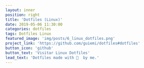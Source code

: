 ```yaml
---
layout: inner
position: right
title: 'Dotfiles (Linux)'
date: 2019-05-06 11:30:00
categories: dotfiles
tags: Dotfiles Linux
featured_image: 'img/posts/6_linux_dotfiles.png'
project_link: 'https://github.com/guiemi/dotfiles#dotfiles'
button_icon: 'github'
button_text: 'Visitar Linux Dotfiles'
lead_text: 'Dotfiles made with 💙  by me.'
---
```

